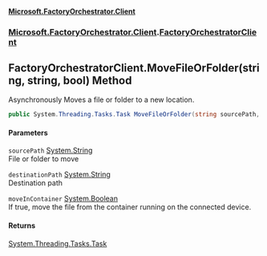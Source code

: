 #### [Microsoft.FactoryOrchestrator.Client](./Microsoft-FactoryOrchestrator-Client.md 'Microsoft.FactoryOrchestrator.Client')
### [Microsoft.FactoryOrchestrator.Client](./Microsoft-FactoryOrchestrator-Client.md 'Microsoft.FactoryOrchestrator.Client').[FactoryOrchestratorClient](./Microsoft-FactoryOrchestrator-Client-FactoryOrchestratorClient.md 'Microsoft.FactoryOrchestrator.Client.FactoryOrchestratorClient')
## FactoryOrchestratorClient.MoveFileOrFolder(string, string, bool) Method
Asynchronously Moves a file or folder to a new location.  
```csharp
public System.Threading.Tasks.Task MoveFileOrFolder(string sourcePath, string destinationPath, bool moveInContainer=false);
```
#### Parameters
<a name='Microsoft-FactoryOrchestrator-Client-FactoryOrchestratorClient-MoveFileOrFolder(string_string_bool)-sourcePath'></a>
`sourcePath` [System.String](https://docs.microsoft.com/en-us/dotnet/api/System.String 'System.String')  
File or folder to move  
  
<a name='Microsoft-FactoryOrchestrator-Client-FactoryOrchestratorClient-MoveFileOrFolder(string_string_bool)-destinationPath'></a>
`destinationPath` [System.String](https://docs.microsoft.com/en-us/dotnet/api/System.String 'System.String')  
Destination path  
  
<a name='Microsoft-FactoryOrchestrator-Client-FactoryOrchestratorClient-MoveFileOrFolder(string_string_bool)-moveInContainer'></a>
`moveInContainer` [System.Boolean](https://docs.microsoft.com/en-us/dotnet/api/System.Boolean 'System.Boolean')  
If true, move the file from the container running on the connected device.  
  
#### Returns
[System.Threading.Tasks.Task](https://docs.microsoft.com/en-us/dotnet/api/System.Threading.Tasks.Task 'System.Threading.Tasks.Task')  
